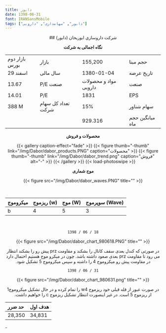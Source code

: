 ```yaml
---
title: دابور
date: 1398-06-31
font: IRANSansMobile
tags: ["دابور", "سهامداری", "دارویی"]
---
```


<div align="center">
## شرکت داروسازي‌ ابوريحان‌‌  (دابور)

**نگاه اجمالی به شرکت**

|  |  |  |  |
| :------ |:--- |:--- |:--- |
| بازار دوم بورس | بازار | 155,200 | حجم مبنا |
| 29  اسفند | سال مالی | 1380-01-04 | تاریخ عرضه |
| 13.67 | P/E صنعت | مواد و محصولات دارویی | صنعت |
| 14.01 | P/E| 1831 | EPS|
| 388 M | تعداد کل سهام شرکت |  15% | سهام شناور |
|  |  |  929.316 | میانگین حجم ماه |

**محصولات و فروش**

{{< gallery caption-effect="fade" >}}
  {{< figure thumb="-thumb" link="/img/Dabor/dabor_products.PNG" caption="محصولات" >}}
  {{< figure thumb="-thumb" link="/img/Dabor/dabor_trend.png" caption="فروش" alt="-" >}}
{{< /gallery >}}
{{< load-photoswipe >}}

**موج شماری**

{{< figure src="/img/Dabor/dabor_waves.PNG" title="" >}}

<br/>

| میکروموج |ریزموج (w)  | موج (W) | سوپرموج (Wave) |
| :------ |:--- |:--- |:--- |
| b | 4 | 5 | 3 |

<br/>


```
1398 / 06 / 18
```

{{< figure src="/img/Dabor/dabor_chart_980618.PNG" title="" >}}

<p dir="rtl">
در صورتی که کندل بعدی سقف کانال را بشکند و مقاومت prz پیش رو را بشکند انتظار می رود تا مقاومت prz  بعدی صعود داشته باشد.
چون در میکرو موج  هستیم احتمال دارد در مقاومت پیش رو میکروموج 4 را داشته و سپس میکروموج 5 تشکیل شود.
</p>

```
1398 / 06 / 31
```

{{< figure src="/img/Dabor/dabor_chart_980631.png" title="" >}}

<p dir="rtl">
در صورت عبور از قله قبلی خود ریزموج w4 را تمام کرده و در حال تشکیل میکروموج1 از ریزموج 5 است. در غیر اینصورت انتظار تشکیل ریزموج c را خواهیم داشت.
</p>


| حد ضرر | هدف اول |
| :------ |:--- |
| 28,350 | 34,831 |

</div>
-
